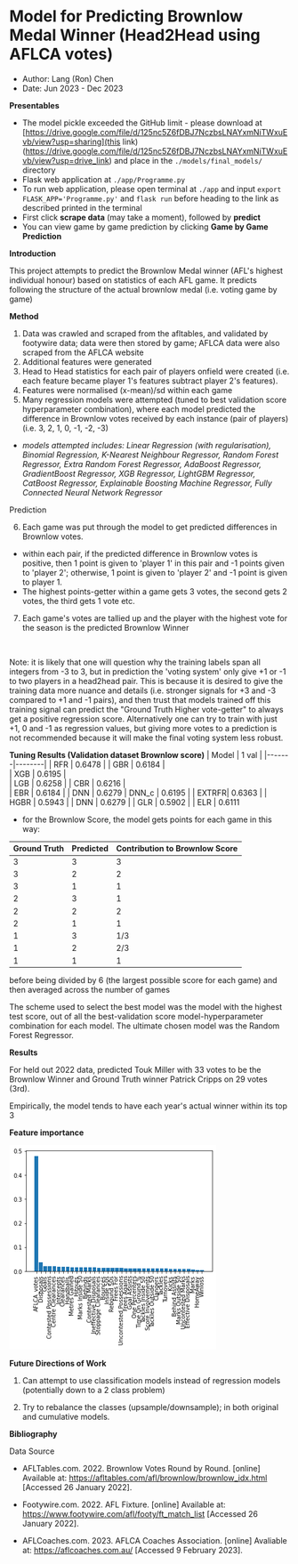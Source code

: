 # Model for Predicting Brownlow Medal Winner (Head2Head using AFLCA votes)
- Author: Lang (Ron) Chen
- Date: Jun 2023 - Dec 2023


**Presentables**
- The model pickle exceeded the GitHub limit - please download at [https://drive.google.com/file/d/125nc5Z6fDBJ7NczbsLNAYxmNiTWxuEvb/view?usp=sharing](this link)(https://drive.google.com/file/d/125nc5Z6fDBJ7NczbsLNAYxmNiTWxuEvb/view?usp=drive_link) and place in the `./models/final_models/` directory
- Flask web application at `./app/Programme.py`
- To run web application, please open terminal at `./app` and input `export FLASK_APP='Programme.py'` and `flask run` before heading to the link as described printed in the terminal
- First click **scrape data** (may take a moment), followed by **predict**
- You can view game by game prediction by clicking **Game by Game Prediction**

**Introduction**

This project attempts to predict the Brownlow Medal winner (AFL's highest individual honour) based on statistics of each AFL game.
It predicts following the structure of the actual brownlow medal (i.e. voting game by game)

**Method**
1. Data was crawled and scraped from the afltables, and validated by footywire data; data were then stored by game; AFLCA data were also scraped from the AFLCA website
2. Additional features were generated
3. Head to Head statistics for each pair of players onfield were created (i.e. each feature became player 1's features subtract player 2's features).
4. Features were normalised (x-mean)/sd within each game
5. Many regression models were attempted (tuned to best validation score hyperparameter combination), where each model predicted the difference in Brownlow votes received by each instance (pair of players) (i.e. 3, 2, 1, 0, -1, -2, -3)

-  *models attempted includes: Linear Regression (with regularisation), Binomial Regression, K-Nearest Neighbour Regressor, Random Forest Regressor, Extra Random Forest Regressor, AdaBoost Regressor, GradientBoost Regressor, XGB Regressor, LightGBM Regressor, CatBoost Regressor, Explainable Boosting Machine Regressor, Fully Connected Neural Network Regressor*

Prediction

6. Each game was put through the model to get predicted differences in Brownlow votes.
- within each pair, if the predicted difference in Brownlow votes is positive, then 1 point is given to 'player 1' in this pair and -1 points given to 'player 2'; otherwise, 1 point is given to 'player 2' and -1 point is given to player 1.
- The highest points-getter within a game gets 3 votes, the second gets 2 votes, the third gets 1 vote etc.
7. Each game's votes are tallied up and the player with the highest vote for the season is the predicted Brownlow Winner
<br>

Note: it is likely that one will question why the training labels span all integers from -3 to 3, but in prediction the 'voting system' only give +1 or -1 to two players in a head2head pair. This is because it is desired to give the training data more nuance and details (i.e. stronger signals for +3 and -3 compared to +1 and -1 pairs), and then trust that models trained off this training signal can predict the "Ground Truth Higher vote-getter" to always get a positive regression score. Alternatively one can try to train with just +1, 0 and -1 as regression values, but giving more votes to a prediction is not recommended because it will make the final voting system less robust. 

**Tuning Results (Validation dataset Brownlow score)**
| Model | 1 val  | 
|-------|--------|
| RFR   | 0.6478 | 
| GBR   | 0.6184 |  
| XGB   | 0.6195 |  
| LGB   | 0.6258 | 
| CBR   | 0.6216 |  
| EBR   | 0.6184 |
| DNN   | 0.6279
| DNN_c | 0.6195 | 
| EXTRFR| 0.6363 | 
| HGBR  | 0.5943 | 
| DNN   | 0.6279 |
| GLR   | 0.5902 |
| ELR   | 0.6111

* for the Brownlow Score, the model gets points for each game in this way:

| Ground Truth | Predicted | Contribution to Brownlow Score |
|-------|--------| --------- |
| 3 | 3 | 3 |
| 3 | 2 | 2 |
| 3 | 1 | 1 |
| 2 | 3 | 1 |
| 2 | 2 | 2 |
| 2 | 1 | 1 |
| 1 | 3 | 1/3 |
| 1 | 2 | 2/3 |
| 1 | 1 | 1 |

before being divided by 6 (the largest possible score for each game) and then averaged across the number of games

The scheme used to select the best model was the model with the highest test score, out of all the best-validation score model-hyperparameter combination for each model. The ultimate chosen model was the Random Forest Regressor.

**Results**

For held out 2022 data, predicted Touk Miller with 33 votes to be the Brownlow Winner and Ground Truth winner Patrick Cripps on 29 votes (3rd). 

Empirically, the model tends to have each year's actual winner within its top 3


**Feature importance**

![Local Image](plots/model_importance.png)

**Future Directions of Work**
1. Can attempt to use classification models instead of regression models (potentially down to a 2 class problem)
   
2. Try to rebalance the classes (upsample/downsample); in both original and cumulative models.

**Bibliography**

Data Source

- AFLTables.com. 2022. Brownlow Votes Round by Round. [online] Available at: <https://afltables.com/afl/brownlow/brownlow_idx.html> [Accessed 26 January 2022].

- Footywire.com. 2022. AFL Fixture. [online] Available at: <https://www.footywire.com/afl/footy/ft_match_list> [Accessed 26 January 2022].

- AFLCoaches.com. 2023. AFLCA Coaches Association. [online] Avaliable at: <https://aflcoaches.com.au/> [Accessed 9 February 2023].
